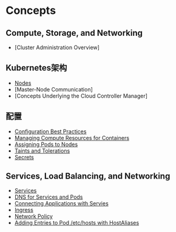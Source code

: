 # Concepts
## Compute, Storage, and Networking
* [Cluster Administration Overview]
## Kubernetes架构
* [Nodes](https://github.com/RocketsFang/Kubernets-Doc/blob/master/Kubernets%20Architecture/Nodes.md)
* [Master-Node Communication]
* [Concepts Underlying the Cloud Controller Manager]
## 配置
* [Configuration Best Practices](https://github.com/RocketsFang/Kubernets-Doc/blob/master/Configuration/Configuration%20Best%20Practices.md)
* [Managing Compute Resources for Containers](https://github.com/RocketsFang/Kubernets-Doc/blob/master/Configuration/Managing%20Compute%20Resources%20for%20Containers.md)
* [Assigning Pods to Nodes](https://github.com/RocketsFang/Kubernets-Doc/blob/master/Configuration/Assigning%20Pods%20to%20Nodes.md)
* [Taints and Tolerations](https://github.com/RocketsFang/Kubernets-Doc/blob/master/Configuration/Taints%20and%20Tolerations.md)
* [Secrets](https://github.com/RocketsFang/Kubernets-Doc/blob/master/Configuration/Secrets.md)
## Services, Load Balancing, and Networking
* [Services](https://github.com/RocketsFang/Kubernets-Doc/blob/master/Services-Load%20Balance-%20and%20Networking/Services.md)
* [DNS for Services and Pods](https://github.com/RocketsFang/Kubernets-Doc/blob/master/Services-Load%20Balance-%20and%20Networking/DNS%20for%20Services%20and%20Pods)
* [Connecting Applications with Servies](https://github.com/RocketsFang/Kubernets-Doc/blob/master/Services-Load%20Balance-%20and%20Networking/Connecting%20Applications%20with%20Services.md)
* [Ingress](https://github.com/RocketsFang/Kubernets-Doc/blob/master/Services-Load%20Balance-%20and%20Networking/Ingress.md)
* [Network Policy](https://github.com/RocketsFang/Kubernets-Doc/blob/master/Services-Load%20Balance-%20and%20Networking/Network%20Policies.md)
* [Adding Entries to Pod /etc/hosts with HostAliases](https://github.com/RocketsFang/Kubernets-Doc/blob/master/Services-Load%20Balance-%20and%20Networking/Adding%20entries%20to%20Pod%20with%20HostAliases.md)
